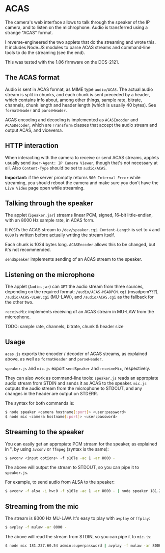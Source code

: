 # ACAS

The camera's web interface allows to talk through the speaker of the IP camera,
and to listen on the michrophone. Audio is transferred using a strange "ACAS" format.

I reverse-engineered the two applets that do the streaming and wrote this.  
It includes Node.JS modules to parse ACAS streams and command-line tools to
do the streaming (see the end).

This was tested with the 1.06 firmware on the DCS-2121.


## The ACAS format

Audio is sent in ACAS format, as MIME type `audio/ACAS`. The actual audio stream
is split in chunks, and each chunk is sent preceded by a header, which contains
info about, among other things, sample rate, bitrate, channels, chunk length and
header length (which is usually 40 bytes). See `formatHeader` and `parseHeader`.

ACAS encoding and decoding is implemented as `ACASEncoder` and `ACASDecoder`, which
are `Transform` classes that accept the audio stream and output ACAS, and viceversa.


## HTTP interaction

When interacting with the camera to receive or send ACAS streams, applets usually
send `User-Agent: IP Camera Viewer`, though that's not necessary at all. Also
`Content-Type` should be set to `audio/ACAS`.

**Important:** if the server promptly returns `500 Internal Error` while streaming,
you should reboot the camera and make sure you don't have the `Live Video` page
open while streaming.


## Talking through the speaker

The applet (`Speaker.jar`) streams linear PCM, signed, 16-bit little-endian,
with an 8000 Hz sample rate, in ACAS form.

It `POST`s the ACAS stream to `/dev/speaker.cgi`. `Content-Length` is set to `4` and
`0000` is written before actually writing the stream itself.

Each chunk is 1024 bytes long. `ACASEncoder` allows this to be changed, but it's not
recommended.

`sendSpeaker` implements sending of an ACAS stream to the speaker.


## Listening on the microphone

The applet (`Audio.jar`) can `GET` the audio stream from three sources, depending on the
required format: `/audio/ACAS-MSADPCM.cgi` (msadpcm???), `/audio/ACAS-ULAW.cgi` (MU-LAW),
and `/audio/ACAS.cgi` as the fallback for the other two.

`receiveMic` implements receiving of an ACAS stream in MU-LAW from the microphone.

TODO: sample rate, channels, bitrate, chunk & header size


## Usage

`acas.js` exports the encoder / decoder of ACAS streams, as explained above, as well as
`formatHeader` and `parseHeader`.

`speaker.js` and `mic.js` export `sendSpeaker` and `receiveMic`, respectively.

They can also work as command-line tools: `speaker.js` reads an appropiate audio
stream from STDIN and sends it as ACAS to the speaker. `mic.js` outputs the audio
stream from the microphone to STDOUT, and any changes in the header are output on
STDERR.

The syntax for both commands is:

``` bash
$ node speaker <camera hostname[:port]> <user:password>
$ node mic <camera hostname[:port]> <user:password>
```


## Streaming to the speaker

You can easily get an appropiate PCM stream for the speaker, as explained in
", by using `avconv` or `ffmpeg` (syntax is the same):

``` bash
$ avconv <input options> -f s16le -ac 1 -ar 8000 -
```

The above will output the stream to STDOUT, so you can pipe it to `speaker.js`.

For example, to send audio from ALSA to the speaker:

``` bash
$ avconv -f alsa -i hw:0 -f s16le -ac 1 -ar 8000 - | node speaker 181.237.60.54 admin:superpassword
```


## Streaming from the mic

The stream is 8000 Hz MU-LAW. It's easy to play with `avplay` or `ffplay`:

``` bash
$ avplay -f mulaw -ar 8000 -
```

The above will read the stream from STDIN, so you can pipe it to `mic.js`:

``` bash
$ node mic 181.237.60.54 admin:superpassword | avplay -f mulaw -ar 8000 -
```
